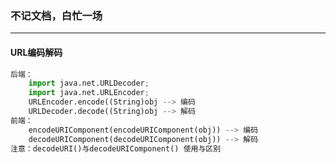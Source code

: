 ### 不记文档，白忙一场

------

#### URL编码解码

```python
后端：   
    import java.net.URLDecoder;
    import java.net.URLEncoder;
    URLEncoder.encode((String)obj --> 编码
    URLDecoder.decode((String)obj --> 解码
前端：
	encodeURIComponent(encodeURIComponent(obj)) --> 编码
	decodeURIComponent(decodeURIComponent(obj)) --> 解码
注意：decodeURI()与decodeURIComponent() 使用与区别
```



